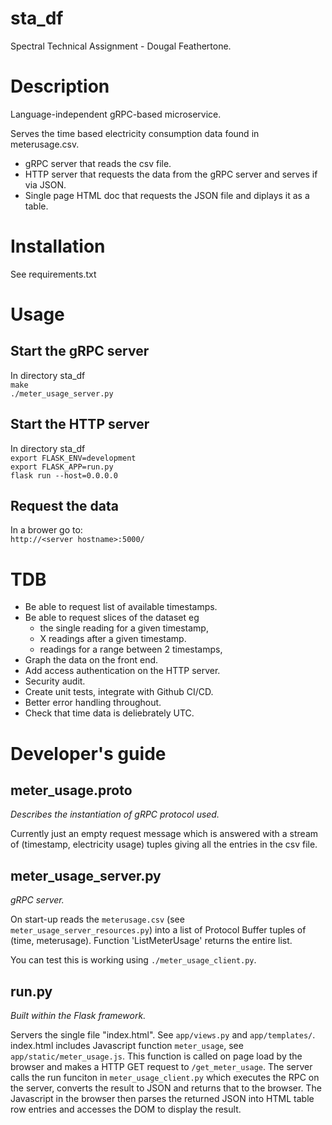 # sta_df
Spectral Technical Assignment - Dougal Feathertone.

# Description
Language-independent gRPC-based microservice.

Serves the time based electricity consumption data found in meterusage.csv.
* gRPC server that reads the csv file.
* HTTP server that requests the data from the gRPC server
and serves if via JSON.
* Single page HTML doc that requests the JSON file and diplays it as a table.


# Installation
See requirements.txt

# Usage
## Start the gRPC server
In directory sta_df\
`make`\
`./meter_usage_server.py`
## Start the HTTP server
In directory sta_df\
`export FLASK_ENV=development`\
`export FLASK_APP=run.py`\
`flask run --host=0.0.0.0`
## Request the data
In a brower go to:\
`http://<server hostname>:5000/`

# TDB
* Be able to request list of available timestamps.
* Be able to request slices of the dataset eg
  * the single reading for a given timestamp,
  * X readings after a given timestamp.
  * readings for a range between 2 timestamps,
* Graph the data on the front end.
* Add access authentication on the HTTP server.
* Security audit.
* Create unit tests, integrate with Github CI/CD.
* Better error handling throughout.
* Check that time data is deliebrately UTC.

# Developer's guide
## meter_usage.proto
_Describes the instantiation of gRPC protocol used._

Currently just an empty request message
which is answered with a stream of (timestamp, electricity usage) tuples
giving all the entries in the csv file.

## meter_usage_server.py
_gRPC server._

On start-up reads the `meterusage.csv` (see `meter_usage_server_resources.py`)
into a list of Protocol Buffer tuples of (time, meterusage).
Function 'ListMeterUsage' returns the entire list.

You can test this is working using
`./meter_usage_client.py`.

## run.py
_Built within the Flask framework._

Servers the single file "index.html". See `app/views.py` and `app/templates/`.
index.html includes Javascript function `meter_usage`,
see `app/static/meter_usage.js`.
This function is called on page load by the browser
and makes a HTTP GET request to `/get_meter_usage`.
The server calls the run funciton in `meter_usage_client.py`
which executes the RPC on the server, converts the result to JSON
and returns that to the browser.
The Javascript in the browser then parses the returned JSON
into HTML table row entries
and accesses the DOM to display the result.
